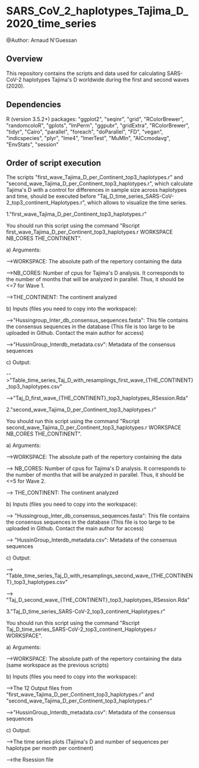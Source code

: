 # SARS_CoV_2_haplotypes_Tajima_D_2020_time_series
@Author: Arnaud N'Guessan

## Overview
This repository contains the scripts and data used for calculating SARS-CoV-2 haplotypes Tajima's D worldwide during the first and second waves (2020). 

## Dependencies
R (version 3.5.2+) packages: "ggplot2", "seqinr", "grid", "RColorBrewer", "randomcoloR", "gplots", "lmPerm", "ggpubr", "gridExtra", "RColorBrewer", "tidyr", "Cairo", "parallel", "foreach", "doParallel", "FD", "vegan", "indicspecies", "plyr", "lme4", "lmerTest", "MuMIn", "AICcmodavg", "EnvStats", "session"

## Order of script execution
The scripts "first_wave_Tajima_D_per_Continent_top3_haplotypes.r" and "second_wave_Tajima_D_per_Continent_top3_haplotypes.r", which calculate Tajima's D with a control for differences in sample size across haplotypes and time, should be executed before "Taj_D_time_series_SARS-CoV-2_top3_continent_Haplotypes.r", which allows to visualize the time series. 

1."first_wave_Tajima_D_per_Continent_top3_haplotypes.r"

You should run this script using the command "Rscript first_wave_Tajima_D_per_Continent_top3_haplotypes.r WORKSPACE NB_CORES THE_CONTINENT".


a) Arguments:


-->WORKSPACE: The absolute path of the repertory containing the data 


-->NB_CORES: Number of cpus for Tajima's D analysis. It corresponds to the number of months that will be analyzed in parallel. Thus, it should be <=7 for Wave 1.


-->THE_CONTINENT: The continent analyzed


b) Inputs (files you need to copy into the workspace): 


-->"Hussingroup_Inter_db_consensus_sequences.fasta": This file contains the consensus sequences in the database (This file is too large to be uploaded in Github. Contact the main author for access)


-->"HussinGroup_Interdb_metadata.csv": Metadata of the consensus sequences


c) Output: 


-->"Table_time_series_Taj_D_with_resamplings_first_wave_{THE_CONTINENT}_top3_haplotypes.csv"


-->"Taj_D_first_wave_{THE_CONTINENT}_top3_haplotypes_RSession.Rda"

2."second_wave_Tajima_D_per_Continent_top3_haplotypes.r"

You should run this script using the command "Rscript second_wave_Tajima_D_per_Continent_top3_haplotypes.r WORKSPACE NB_CORES THE_CONTINENT".

a) Arguments:

-->WORKSPACE: The absolute path of the repertory containing the data 

--> NB_CORES: Number of cpus for Tajima's D analysis. It corresponds to the number of months that will be analyzed in parallel. Thus, it should be <=5 for Wave 2.

--> THE_CONTINENT: The continent analyzed


b) Inputs (files you need to copy into the workspace): 

--> "Hussingroup_Inter_db_consensus_sequences.fasta": This file contains the consensus sequences in the database (This file is too large to be uploaded in Github. Contact the main author for access)

--> "HussinGroup_Interdb_metadata.csv": Metadata of the consensus sequences

c) Output: 

--> "Table_time_series_Taj_D_with_resamplings_second_wave_{THE_CONTINENT}_top3_haplotypes.csv" 

--> "Taj_D_second_wave_{THE_CONTINENT}_top3_haplotypes_RSession.Rda"

3."Taj_D_time_series_SARS-CoV-2_top3_continent_Haplotypes.r"

You should run this script using the command "Rscript Taj_D_time_series_SARS-CoV-2_top3_continent_Haplotypes.r WORKSPACE".

a) Arguments:

-->WORKSPACE: The absolute path of the repertory containing the data (same workspace as the previous scripts)

b) Inputs (files you need to copy into the workspace): 

-->The 12 Output files from "first_wave_Tajima_D_per_Continent_top3_haplotypes.r" and "second_wave_Tajima_D_per_Continent_top3_haplotypes.r"

-->"HussinGroup_Interdb_metadata.csv": Metadata of the consensus sequences

c) Output: 

-->The time series plots (Tajima's D and number of sequences per haplotype per month per continent)

-->the Rsession file

